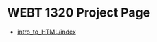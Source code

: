 # WEBT 1320 Project Page

<ul>
<li><a href="intro_to_HTML/index.html" target="_blank"> intro_to_HTML/index</a>
</ul>